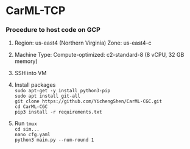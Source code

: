 # CarML-TCP

### Procedure to host code on GCP
1. Region: us-east4 (Northern Virginia) Zone: us-east4-c    

2. Machine Type: Compute-optimized: c2-standard-8 (8 vCPU, 32 GB memory)   

3. SSH into VM   
    
4. Install packages    
    `sudo apt-get -y install python3-pip`      
    `sudo apt install git-all`    
    `git clone https://github.com/YichengShen/CarML-CGC.git`   
    `cd CarML-CGC`   
    `pip3 install -r requirements.txt`   
    
5. Run
    `tmux`   
    `cd sim...`   
    `nano cfg.yaml`  
    `python3 main.py --num-round 1`  
